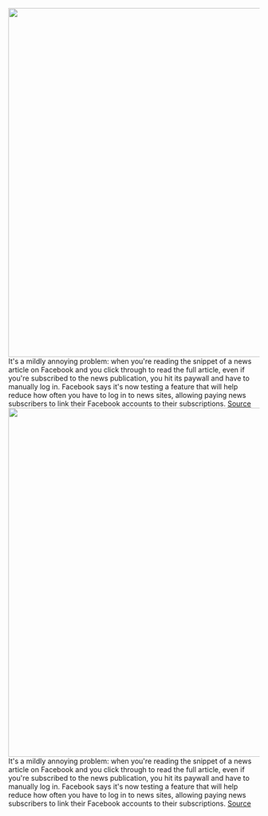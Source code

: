 <img src='https://cdn.vox-cdn.com/thumbor/TVRSGVFXxQqCy72j9sVjW-lhFRI=/0x0:2040x1360/1200x800/filters:focal(857x517:1183x843)/cdn.vox-cdn.com/uploads/chorus_image/image/67313896/jbareham_180405_1777_facebook_0001.0.jpg' width='700px' /><br/>
It's a mildly annoying problem: when you're reading the snippet of a news article on Facebook and you click through to read the full article, even if you're subscribed to the news publication, you hit its paywall and have to manually log in. Facebook says it's now testing a feature that will help reduce how often you have to log in to news sites, allowing paying news subscribers to link their Facebook accounts to their subscriptions.
<a href='https://www.theverge.com/2020/8/29/21406664/facebook-pilot-news-algorithm-publishers-subscriptions'> Source <a/><img src='https://cdn.vox-cdn.com/thumbor/TVRSGVFXxQqCy72j9sVjW-lhFRI=/0x0:2040x1360/1200x800/filters:focal(857x517:1183x843)/cdn.vox-cdn.com/uploads/chorus_image/image/67313896/jbareham_180405_1777_facebook_0001.0.jpg' width='700px' /><br/>
It's a mildly annoying problem: when you're reading the snippet of a news article on Facebook and you click through to read the full article, even if you're subscribed to the news publication, you hit its paywall and have to manually log in. Facebook says it's now testing a feature that will help reduce how often you have to log in to news sites, allowing paying news subscribers to link their Facebook accounts to their subscriptions.
<a href='https://www.theverge.com/2020/8/29/21406664/facebook-pilot-news-algorithm-publishers-subscriptions'> Source <a/>